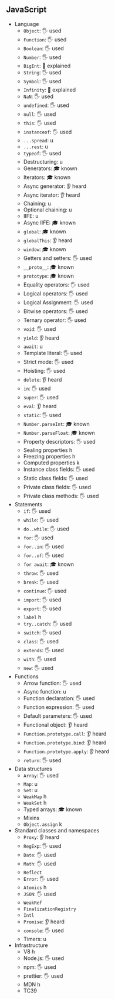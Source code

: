 ## JavaScript

- Language
  - `Object`: 🖐️ used
  - `Function`: 🖐️ used
  - `Boolean`: 🖐️ used
  - `Number`: 🖐️ used
  - `BigInt`: 🙋 explained
  - `String`: 🖐️ used
  - `Symbol`: 🖐️ used
  - `Infinity`: 🙋 explained
  - `NaN`: 🖐️ used
  - `undefined`: 🖐️ used
  - `null`: 🖐️ used
  - `this`: 🖐️ used
  - `instanceof`: 🖐️ used
  - `...spread`: u
  - `...rest`: u
  - `typeof`: 🖐️ used
  - Destructuring: u
  - Generators: 🎓 known
  - Iterators: 🎓 known
  - Async generator: 👂 heard
  - Async iterator: 👂 heard
  - Chaining: u
  - Optional chaining: u
  - IIFE: u
  - Async IIFE: 🎓 known
  - `global`: 🎓 known
  - `globalThis`: 👂 heard
  - `window`: 🎓 known
  - Getters and setters: 🖐️ used
  - `__proto__`: 🎓 known
  - `prototype`: 🎓 known
  - Equality operators: 🖐️ used
  - Logical operators: 🖐️ used
  - Logical Assignment: 🖐️ used
  - Bitwise operators: 🖐️ used
  - Ternary operator: 🖐️ used
  - `void`: 🖐️ used
  - `yield`: 👂 heard
  - `await`: u
  - Template literal: 🖐️ used
  - Strict mode: 🖐️ used
  - Hoisting: 🖐️ used
  - `delete`: 👂 heard
  - `in`: 🖐️ used
  - `super`: 🖐️ used
  - `eval`: 👂 heard
  - `static`: 🖐️ used
  - `Number.parseInt`: 🎓 known
  - `Number.parseFloat`: 🎓 known
  - Property descriptors: 🖐️ used
  - Sealing properties h
  - Freezing properties h
  - Computed properties k
  - Instance class fields: 🖐️ used
  - Static class fields: 🖐️ used
  - Private class fields: 🖐️ used
  - Private class methods: 🖐️ used
- Statements
  - `if`: 🖐️ used
  - `while`: 🖐️ used
  - `do..while`: 🖐️ used
  - `for`: 🖐️ used
  - `for..in`: 🖐️ used
  - `for..of`: 🖐️ used
  - `for await`: 🎓 known
  - `throw`: 🖐️ used
  - `break`: 🖐️ used
  - `continue`: 🖐️ used
  - `import`: 🖐️ used
  - `export`: 🖐️ used
  - `label` h
  - `try..catch`: 🖐️ used
  - `switch`: 🖐️ used
  - `class`: 🖐️ used
  - `extends`: 🖐️ used
  - `with`: 🖐️ used
  - `new`: 🖐️ used
- Functions
  - Arrow function: 🖐️ used
  - Async function: u
  - Function declaration: 🖐️ used
  - Function expression: 🖐️ used
  - Default parameters: 🖐️ used
  - Functional object: 👂 heard
  - `Function.prototype.call`: 👂 heard
  - `Function.prototype.bind`: 👂 heard
  - `Function.prototype.apply`: 👂 heard
  - `return`: 🖐️ used
- Data structures
  - `Array`: 🖐️ used
  - `Map`: u
  - `Set`: u
  - `WeakMap` h
  - `WeakSet` h
  - Typed arrays: 🎓 known
  - Mixins 
  - `Object.assign` k
- Standard classes and namespaces
  - `Proxy`: 👂 heard
  - `RegExp`: 🖐️ used
  - `Date`: 🖐️ used
  - `Math`: 🖐️ used
  - `Reflect`
  - `Error`: 🖐️ used
  - `Atomics` h
  - `JSON`: 🖐️ used
  - `WeakRef`
  - `FinalizationRegistry`
  - `Intl`
  - `Promise`: 👂 heard
  - `console`: 🖐️ used
  - Timers: u
- Infrastructure
  - V8 h
  - Node.js: 🖐️ used
  - npm: 🖐️ used
  - prettier: 🖐️ used
  - MDN h
  - TC39
